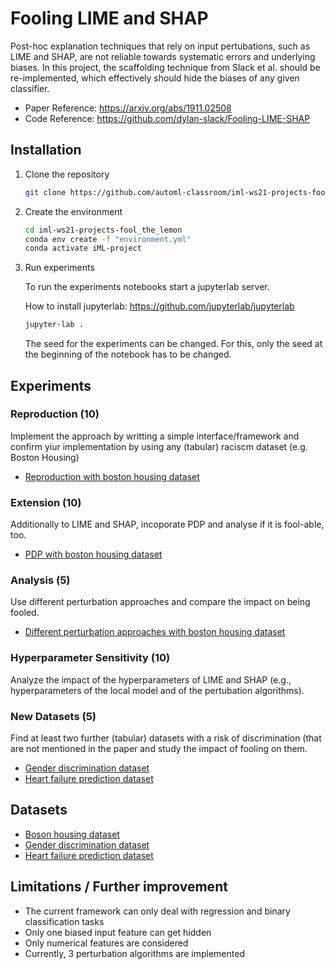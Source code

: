 # Fooling LIME and SHAP

Post-hoc explanation techniques that rely on input pertubations, such as LIME and SHAP, are not reliable towards systematic errors and underlying biases.
In this project, the scaffolding technique from Slack et al. should be re-implemented, which effectively should hide the biases of any given classifier.
- Paper Reference: https://arxiv.org/abs/1911.02508
- Code Reference: https://github.com/dylan-slack/Fooling-LIME-SHAP


## Installation

1. Clone the repository

    ```bash
    git clone https://github.com/automl-classroom/iml-ws21-projects-fool_the_lemon.git
    ```

2. Create the environment

    ```bash
    cd iml-ws21-projects-fool_the_lemon
    conda env create -f "environment.yml"
    conda activate iML-project
    ```

3. Run experiments

    To run the experiments notebooks start a jupyterlab server.

    How to install jupyterlab: https://github.com/jupyterlab/jupyterlab

    ```bash
    jupyter-lab .
    ```

   The seed for the experiments can be changed. For this, only the seed at the beginning of the notebook has to be changed.



## Experiments 

### Reproduction (10)
Implement the approach by writting a simple interface/framework and confirm yiur implementation by using any (tabular) raciscm dataset (e.g. Boston Housing)
- [Reproduction with boston housing dataset](https://github.com/automl-classroom/iml-ws21-projects-fool_the_lemon/blob/main/repoduction_with_boston_housing.ipynb)

### Extension (10)

Additionally to LIME and SHAP, incoporate PDP and analyse if it is fool-able, too.
- [PDP with boston housing dataset](https://github.com/automl-classroom/iml-ws21-projects-fool_the_lemon/blob/main/fool_pdp_with_boston_housing.ipynb)

### Analysis (5)
Use different perturbation approaches and compare the impact on being fooled.
- [Different perturbation approaches with boston housing dataset](https://github.com/automl-classroom/iml-ws21-projects-fool_the_lemon/blob/main/compare_pertubation_approaches_with_boston_housing.ipynb)

### Hyperparameter Sensitivity (10)
Analyze the impact of the hyperparameters of LIME and SHAP (e.g., hyperparameters of the local model and of the pertubation algorithms).

### New Datasets (5)

Find at least two further (tabular) datasets with a risk of discrimination (that are not mentioned in the paper and study the impact of fooling on them.
- [Gender discrimination dataset](https://github.com/automl-classroom/iml-ws21-projects-fool_the_lemon/blob/main/new_dataset_gender_discrimination.ipynb)
- [Heart failure prediction dataset](https://github.com/automl-classroom/iml-ws21-projects-fool_the_lemon/blob/main/new_dataset_heart_failure.ipynb)


## Datasets

- [Boson housing dataset](https://www.kaggle.com/altavish/boston-housing-dataset)
- [Gender discrimination dataset](https://www.kaggle.com/hjmjerry/gender-discrimination)
- [Heart failure prediction dataset](https://www.kaggle.com/andrewmvd/heart-failure-clinical-data)

## Limitations / Further improvement

- The current framework can only deal with regression and binary classification tasks
- Only one biased input feature can get hidden
- Only numerical features are considered
- Currently, 3 perturbation algorithms are implemented
